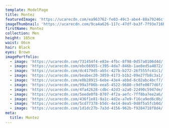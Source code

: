 ```yaml
---
template: ModelPage
title: Montez
featuredImage: 'https://ucarecdn.com/ea963762-fe03-49c3-abe4-88a79246cf19/'
imageThumbnail: 'https://ucarecdn.com/9ca4a626-117c-47df-ba3f-7f93e716b62c/'
firstName: Montez
collection: Men
height: 185cm
waist: 86cm
hair: Black
eyes: Brown
imagePortfolio:
  - image: 'https://ucarecdn.com/731454f4-e83e-4fbc-8f98-0d57a0106d4d/'
  - image: 'https://ucarecdn.com/ebc66955-c395-4da7-846b-1ae8ed5a4072/'
  - image: 'https://ucarecdn.com/dc4179d5-ab5c-427b-b272-26f555fc41c1/'
  - image: 'https://ucarecdn.com/beabec20-3859-4173-b1b2-09e27fb8c3a1/'
  - image: 'https://ucarecdn.com/e0b28915-6ebe-43e4-abbd-6c02abc4bcf7/'
  - image: 'https://ucarecdn.com/99a3f06b-eea5-4522-9680-c9dfe0077d6f/'
  - image: 'https://ucarecdn.com/4fa42628-cdbc-42d3-a2a0-22490c5947de/'
  - image: 'https://ucarecdn.com/5eede0f8-8707-4f2a-aefc-7ff8ba7ee2a6/'
  - image: 'https://ucarecdn.com/436f1e81-9a1c-4d2e-a7e9-f16ca9ed6c0b/'
  - image: 'https://ucarecdn.com/5cd77378-b5dc-4e14-8ea5-0d8f5a5fcb0d/'
  - image: 'https://ucarecdn.com/1d1dc27b-7a3d-4156-962b-f9284718f8d4/'
meta:
  title: Montez
---
```


